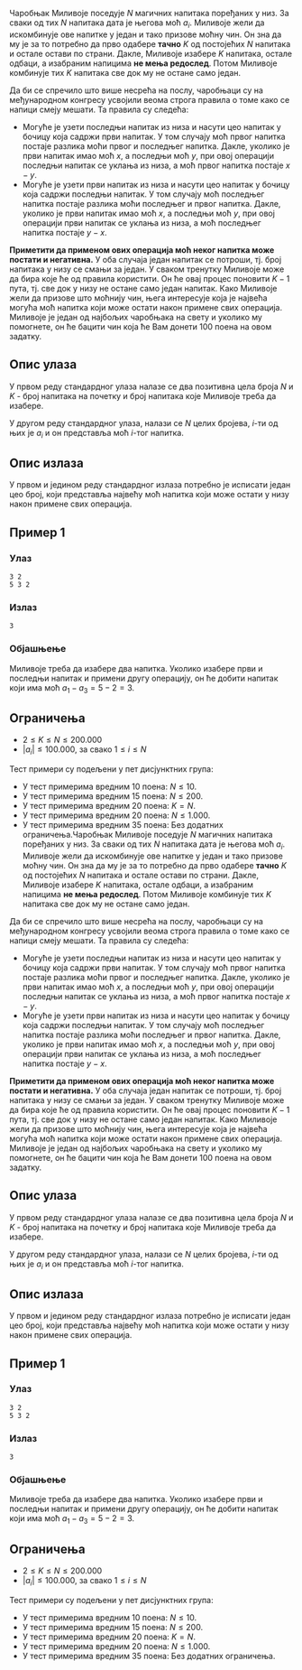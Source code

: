 ﻿
Чаробњак Миливоје поседује $N$ магичних напитака поређаних у низ. За сваки од тих $N$ напитака дата је његова моћ $a_i$. Миливоје жели да искомбинује ове напитке у један и тако призове моћну чин. Он зна да му је за то потребно да прво одабере **тачно** $K$ од постојећих $N$ напитака и остале остави по страни. Дакле, Миливоје изабере $K$ напитака, остале одбаци, а изабраним напицима **не мења редослед**. Потом Миливоје комбинује тих $K$ напитака све док му не остане само један.

Да би се спречило што више несрећа на послу, чаробњаци су на међународном конгресу усвојили веома строга правила о томе како се напици смеју мешати. Та правила су следећа:

 - Могуће је узети последњи напитак из низа и насути цео напитак у бочицу која садржи први напитак. У том случају моћ првог напитка постаје разлика моћи првог и последњег напитка. Дакле, уколико је први напитак имао моћ $x$, а последњи моћ $y$, при овој операцији последњи напитак се уклања из низа, а моћ првог напитка постаје $x-y$.
 - Могуће је узети први напитак из низа и насути цео напитак у бочицу која садржи последњи напитак. У том случају моћ последњег напитка постаје разлика моћи последњег и првог напитка. Дакле, уколико је први напитак имао моћ $x$, а последњи моћ $y$, при овој операцији први напитак се уклања из низа, а моћ последњег напитка постаје $y-x$.

 **Приметити да применом ових операција моћ неког напитка може постати и негативна.** У оба случаја један напитак се потроши, тј. број напитака у низу се смањи за један. У сваком тренутку Миливоје може да бира које ће од правила користити. Он ће овај процес поновити $K-1$ пута, тј. све док у низу не остане само један напитак. Како Миливоје жели да призове што моћнију чин, њега интересује која је највећа могућа моћ напитка који може остати након примене свих операција. Миливоје је један од најбољих чаробњака на свету и уколико му помогнете, он ће бацити чин која ће Вам донети $100$ поена на овом задатку.
 
## Опис улаза
У првом реду стандардног улаза налазе се два позитивна цела броја $N$ и $K$ - број напитака на почетку и број напитака које Миливоје треба да изабере. 

У другом реду стандардног улаза, налази се $N$ целих бројева, $i$-ти од њих је $a_i$ и он представља моћ $i$-тог напитка.

## Опис излаза
У првом и једином реду стандардног излаза потребно је исписати један цео број, који представља највећу моћ напитка који може остати у низу након примене свих операција.

## Пример 1
### Улаз
```
3 2
5 3 2
```

### Излаз
```
3
```

### Објашњењe
Миливоје треба да изабере два напитка. Уколико изабере први и последњи напитак и примени другу операцију, он ће добити напитак који има моћ $a_1-a_3=5-2=3$.

## Ограничења

- $2 \leq K \leq N \leq 200.000$
- $|a_i| \leq 100.000$, за свако $1 \leq i \leq N$

Тест примери су подељени у пет дисјунктних група:

-   У тест примерима вредним $10$ поена: $N \leq 10$.
-   У тест примерима вредним $15$ поена: $N \leq 200$.
-   У тест примерима вредним $20$ поена: $K = N$.
-   У тест примерима вредним $20$ поена: $N \leq 1.000$.
-   У тест примерима вредним $35$ поена: Без додатних ограничења.Чаробњак Миливоје поседује $N$ магичних напитака поређаних у низ. За сваки од тих $N$ напитака дата је његова моћ $a_i$. Миливоје жели да искомбинује ове напитке у један и тако призове моћну чин. Он зна да му је за то потребно да прво одабере **тачно** $K$ од постојећих $N$ напитака и остале остави по страни. Дакле, Миливоје изабере $K$ напитака, остале одбаци, а изабраним напицима **не мења редослед**. Потом Миливоје комбинује тих $K$ напитака све док му не остане само један.

Да би се спречило што више несрећа на послу, чаробњаци су на међународном конгресу усвојили веома строга правила о томе како се напици смеју мешати. Та правила су следећа:

 - Могуће је узети последњи напитак из низа и насути цео напитак у бочицу која садржи први напитак. У том случају моћ првог напитка постаје разлика моћи првог и последњег напитка. Дакле, уколико је први напитак имао моћ $x$, а последњи моћ $y$, при овој операцији последњи напитак се уклања из низа, а моћ првог напитка постаје $x-y$.
 - Могуће је узети први напитак из низа и насути цео напитак у бочицу која садржи последњи напитак. У том случају моћ последњег напитка постаје разлика моћи последњег и првог напитка. Дакле, уколико је први напитак имао моћ $x$, а последњи моћ $y$, при овој операцији први напитак се уклања из низа, а моћ последњег напитка постаје $y-x$.

 **Приметити да применом ових операција моћ неког напитка може постати и негативна.** У оба случаја један напитак се потроши, тј. број напитака у низу се смањи за један. У сваком тренутку Миливоје може да бира које ће од правила користити. Он ће овај процес поновити $K-1$ пута, тј. све док у низу не остане само један напитак. Како Миливоје жели да призове што моћнију чин, њега интересује која је највећа могућа моћ напитка који може остати након примене свих операција. Миливоје је један од најбољих чаробњака на свету и уколико му помогнете, он ће бацити чин која ће Вам донети $100$ поена на овом задатку.
 
## Опис улаза
У првом реду стандардног улаза налазе се два позитивна цела броја $N$ и $K$ - број напитака на почетку и број напитака које Миливоје треба да изабере. 

У другом реду стандардног улаза, налази се $N$ целих бројева, $i$-ти од њих је $a_i$ и он представља моћ $i$-тог напитка.

## Опис излаза
У првом и једином реду стандардног излаза потребно је исписати један цео број, који представља највећу моћ напитка који може остати у низу након примене свих операција.

## Пример 1
### Улаз
```
3 2
5 3 2
```

### Излаз
```
3
```

### Објашњењe
Миливоје треба да изабере два напитка. Уколико изабере први и последњи напитак и примени другу операцију, он ће добити напитак који има моћ $a_1-a_3=5-2=3$.

## Ограничења

- $2 \leq K \leq N \leq 200.000$
- $|a_i| \leq 100.000$, за свако $1 \leq i \leq N$

Тест примери су подељени у пет дисјунктних група:

-   У тест примерима вредним $10$ поена: $N \leq 10$.
-   У тест примерима вредним $15$ поена: $N \leq 200$.
-   У тест примерима вредним $20$ поена: $K = N$.
-   У тест примерима вредним $20$ поена: $N \leq 1.000$.
-   У тест примерима вредним $35$ поена: Без додатних ограничења.
